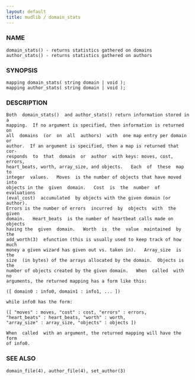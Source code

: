 ```yaml
---
layout: default
title: mudlib / domain_stats
---
```


### NAME

    domain_stats() - returns statistics gathered on domains
    author_stats() - returns statistics gathered on authors

### SYNOPSIS

    mapping domain_stats( string domain | void );
    mapping author_stats( string domain | void );

### DESCRIPTION

    Both  domain_stats()  and author_stats() return information stored in a
    mapping.  If no argument is specified, then information is returned  on
    all  domains  (or  on  all  authors)  with  one map entry per domain or
    author.  If an argument is specified, then a map is returned that  cor‐
    responds  to  that  domain  or  author  with keys: moves, cost, errors,
    heart_beats, worth, array_size, and objects.   Each  of  these  map  to
    integer  values.   Moves  is the number of objects that have moved into
    objects in the  given  domain.   Cost  is  the  number  of  evaluations
    (eval_cost)  accumulated  by objects with the given domain (or author).
    Errors is the number of errors  incurred  by  objects  with  the  given
    domain.   Heart_beats  is the number of heartbeat calls made on objects
    having the  given  domain.   Worth  is  the  value  maintained  by  the
    add_worth(3)  efunction (this is usually used to keep track of how much
    money a given wizard has given out vs. taken in).   Array_size  is  the
    size  (in bytes) of the arrays allocated by the domain.  Objects is the
    number of objects created by the given domain.   When  called  with  no
    arguments, the returned mapping has a form like this:

    ([ domain0 : info0, domain1 : info1, ... ])

    while info0 has the form:

    ([ "moves" : moves, "cost" : cost, "errors" : errors,
    "heart_beats" : heart_beats, "worth" : worth,
    "array_size" : array_size, "objects" : objects ])

    When  called  with an argument, the returned mapping will have the form
    of info0.

### SEE ALSO

    domain_file(4), author_file(4), set_author(3)
